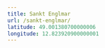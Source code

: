 ```yaml
---
title: Sankt Englmar
url: /sankt-englmar/
latitude: 49.001380700000006
longitude: 12.823920900000001
---
```

